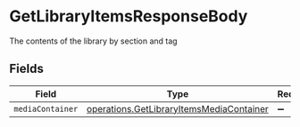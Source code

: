 # GetLibraryItemsResponseBody

The contents of the library by section and tag


## Fields

| Field                                                                                                | Type                                                                                                 | Required                                                                                             | Description                                                                                          |
| ---------------------------------------------------------------------------------------------------- | ---------------------------------------------------------------------------------------------------- | ---------------------------------------------------------------------------------------------------- | ---------------------------------------------------------------------------------------------------- |
| `mediaContainer`                                                                                     | [operations.GetLibraryItemsMediaContainer](../../models/operations/getlibraryitemsmediacontainer.md) | :heavy_minus_sign:                                                                                   | N/A                                                                                                  |